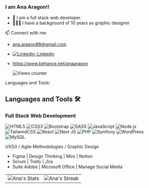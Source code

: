 ### I am Ana Aragon!!

- 🌱 I am a full stack web developer.
- 👩🏻‍💻 I have a background of 10 years as graphic designer

📫 Connect with me: 
- ana.aragon88@gmail.com
  
- [![Linkedin: Linkedin](https://img.shields.io/badge/LinkedIn-0077B5?style=for-the-badge&logo=linkedin&logoColor=white&link=https://www.linkedin.com/in/anaaragonvazquez/)](https://www.linkedin.com/in/anaaragonvazquez/)
- https://www.behance.net/anaaragon

  ![Views counter](https://komarev.com/ghpvc/?username=anaaragon88&color=ff69b4&style=flat-square&abbreviated=true)

Languages and Tools:

 ## Languages and Tools 🛠️
 ### Full Stack Web Development
 ![HTML5](https://img.shields.io/badge/html5-%23E34F26.svg?style=for-the-badge&logo=html5&logoColor=white)
 ![CSS3](https://img.shields.io/badge/css3-%231572B6.svg?style=for-the-badge&logo=css3&logoColor=white)
 ![Bootstrap](https://img.shields.io/badge/bootstrap-%238511FA.svg?style=for-the-badge&logo=bootstrap&logoColor=white)
 ![SASS](https://img.shields.io/badge/SASS-hotpink.svg?style=for-the-badge&logo=SASS&logoColor=white)
 ![JavaScript](https://img.shields.io/badge/javascript-%23323330.svg?style=for-the-badge&logo=javascript&logoColor=%23F7DF1E)
 ![Node.js](https://img.shields.io/badge/node-green?style=for-the-badge&logo=node.js&logoColor=white)
 ![TailwindCSS](https://img.shields.io/badge/tailwindcss-%2338B2AC.svg?style=for-the-badge&logo=tailwind-css&logoColor=white)
 ![React](https://img.shields.io/badge/react-%2320232a.svg?style=for-the-badge&logo=react&logoColor=%2361DAFB)
 ![Next JS](https://img.shields.io/badge/Next-black?style=for-the-badge&logo=next.js&logoColor=white)
 ![PHP](https://img.shields.io/badge/php-%23777BB4.svg?style=for-the-badge&logo=php&logoColor=white)
 ![Symfony](https://img.shields.io/badge/Symfony-black?style=for-the-badge&logo=symfony)
 ![WordPress](https://img.shields.io/badge/WordPress-%23117AC9.svg?style=for-the-badge&logo=WordPress&logoColor=white)
 ![MySQL](https://img.shields.io/badge/mysql-blue?style=for-the-badge&logo=mysql&logoColor=white)


UX|UI / Agile Methodologies / Graphic Design 

- Figma | Design Thinking | Miro | Notion
- Scrum | Trello | Jira
- Suite Adobe | Microsoft Office | Manage Social Media


<div align="center">
  <table>
    <tr>
      <td>
        <div align="center">
          <img src="https://github-readme-stats.vercel.app/api?username=anaaragon88&theme=tokyonight&show_icons=true&hide_border=true&count_private=true" alt="Ana's Stats">
        </div>
      </td>
      <td>
        <div align="center">
          <img src="https://github-readme-streak-stats.herokuapp.com/?user=anaaragon88&theme=tokyonight&hide_border=true&currStreakNum=1&currStreakLabel=Current%20streak" alt="Ana's Streak">
        </div>
      </td>
    </tr>
  </table>
</div>


